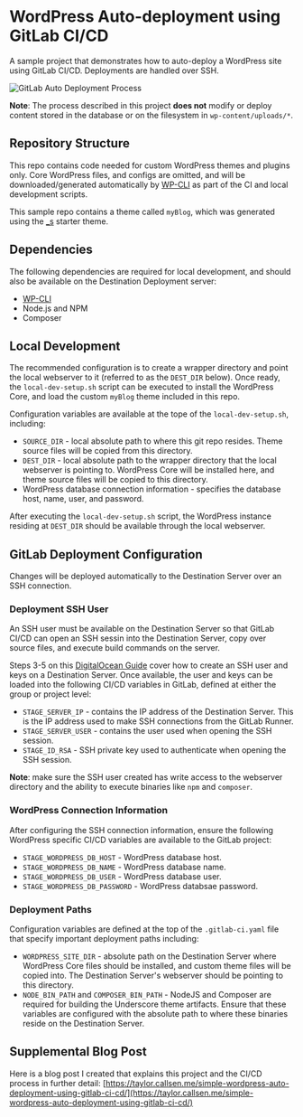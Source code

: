 # WordPress Auto-deployment using GitLab CI/CD

A sample project that demonstrates how to auto-deploy a WordPress site using GitLab CI/CD. Deployments are handled over SSH. 

![GitLab Auto Deployment Process](https://taylor.callsen.me/wp-content/uploads/2021/10/GitLab_CI_Deployment_of_WordPress_Site-Taylor_Callsen_October_2021_v2.png)

**Note**: The process described in this project **does not** modify or deploy content stored in the database or on the filesystem in `wp-content/uploads/*`.

## Repository Structure

This repo contains code needed for custom WordPress themes and plugins only. Core WordPress files, and configs are omitted, and will be downloaded/generated automatically by [WP-CLI](https://wp-cli.org/) as part of the CI and local development scripts.

This sample repo contains a theme called `myBlog`, which was generated using the [_s](https://github.com/Automattic/_s) starter theme.

## Dependencies

The following dependencies are required for local development, and should also be available on the Destination Deployment server:

- [WP-CLI](https://wp-cli.org/)
- Node.js and NPM
- Composer

## Local Development

The recommended configuration is to create a wrapper directory and point the local webserver to it (referred to as the `DEST_DIR` below). Once ready, the `local-dev-setup.sh` script can be executed to install the WordPress Core, and load the custom `myBlog` theme included in this repo.

Configuration variables are available at the tope of the `local-dev-setup.sh`, including:

- `SOURCE_DIR` - local absolute path to where this git repo resides. Theme source files will be copied from this directory.
- `DEST_DIR` - local absolute path to the wrapper directory that the local webserver is pointing to. WordPress Core will be installed here, and theme source files will be copied to this directory.
- WordPress database connection information - specifies the database host, name, user, and password.

After executing the `local-dev-setup.sh` script, the WordPress instance residing at `DEST_DIR` should be available through the local webserver.

## GitLab Deployment Configuration

Changes will be deployed automatically to the Destination Server over an SSH connection.

### Deployment SSH User

An SSH user must be available on the Destination Server so that GitLab CI/CD can open an SSH sessin into the Destination Server, copy over source files, and execute build commands on the server. 

Steps 3-5 on this [DigitalOcean Guide](https://www.digitalocean.com/community/tutorials/how-to-set-up-a-continuous-deployment-pipeline-with-gitlab-ci-cd-on-ubuntu-18-04#step-3-%E2%80%94-creating-a-deployment-user) cover how to create an SSH user and keys on a Destination Server. Once available, the user and keys can be loaded into the following CI/CD variables in GitLab, defined at either the group or project level:

- `STAGE_SERVER_IP` - contains the IP address of the Destination Server. This is the IP address used to make SSH connections from the GitLab Runner.
- `STAGE_SERVER_USER` - contains the user used when opening the SSH session.
- `STAGE_ID_RSA` - SSH private key used to authenticate when opening the SSH session.

**Note**: make sure the SSH user created has write access to the webserver directory and the ability to execute binaries like `npm` and `composer`.

### WordPress Connection Information

After configuring the SSH connection information, ensure the following WordPress specific CI/CD variables are available to the GitLab project:

- `STAGE_WORDPRESS_DB_HOST` - WordPress database host.
- `STAGE_WORDPRESS_DB_NAME` - WordPress database name.
- `STAGE_WORDPRESS_DB_USER` - WordPress database user.
- `STAGE_WORDPRESS_DB_PASSWORD` - WordPress databsae password.

### Deployment Paths

Configuration variables are defined at the top of the `.gitlab-ci.yaml` file that specify important deployment paths including:

- `WORDPRESS_SITE_DIR` - absolute path on the Destination Server where WordPress Core files should be installed, and custom theme files will be copied into. The Destination Server's webserver should be pointing to this directory.
- `NODE_BIN_PATH` and `COMPOSER_BIN_PATH` - NodeJS and Composer are required for building the Underscore theme artifacts. Ensure that these variables are configured with the absolute path to where these binaries reside on the Destination Server.

## Supplemental Blog Post

Here is a blog post I created that explains this project and the CI/CD process in further detail: [https://taylor.callsen.me/simple-wordpress-auto-deployment-using-gitlab-ci-cd/](https://taylor.callsen.me/simple-wordpress-auto-deployment-using-gitlab-ci-cd/)